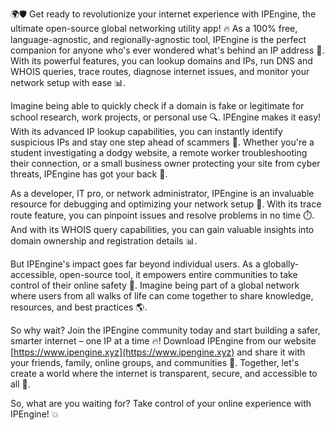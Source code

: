 🌍🛡️ Get ready to revolutionize your internet experience with IPEngine, the ultimate open-source global networking utility app! 🔥 As a 100% free, language-agnostic, and regionally-agnostic tool, IPEngine is the perfect companion for anyone who's ever wondered what's behind an IP address 🤔. With its powerful features, you can lookup domains and IPs, run DNS and WHOIS queries, trace routes, diagnose internet issues, and monitor your network setup with ease 📊.

Imagine being able to quickly check if a domain is fake or legitimate for school research, work projects, or personal use 🔍. IPEngine makes it easy! With its advanced IP lookup capabilities, you can instantly identify suspicious IPs and stay one step ahead of scammers 🚀. Whether you're a student investigating a dodgy website, a remote worker troubleshooting their connection, or a small business owner protecting your site from cyber threats, IPEngine has got your back 💪.

As a developer, IT pro, or network administrator, IPEngine is an invaluable resource for debugging and optimizing your network setup 🔧. With its trace route feature, you can pinpoint issues and resolve problems in no time ⏱️. And with its WHOIS query capabilities, you can gain valuable insights into domain ownership and registration details 📊.

But IPEngine's impact goes far beyond individual users. As a globally-accessible, open-source tool, it empowers entire communities to take control of their online safety 💪. Imagine being part of a global network where users from all walks of life can come together to share knowledge, resources, and best practices 🌎.

So why wait? Join the IPEngine community today and start building a safer, smarter internet – one IP at a time 🔥! Download IPEngine from our website [https://www.ipengine.xyz](https://www.ipengine.xyz) and share it with your friends, family, online groups, and communities 📱. Together, let's create a world where the internet is transparent, secure, and accessible to all 🌈.

So, what are you waiting for? Take control of your online experience with IPEngine! 💥